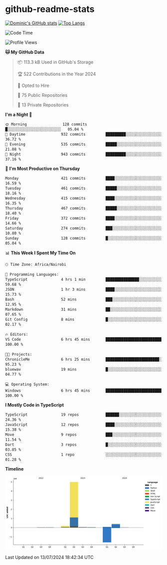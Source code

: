 # github-readme-stats
[![Dominic's GitHub stats](https://github-readme-stats.vercel.app/api?username=Domengo&show_icons=true)](https://github.com/anuraghazra/github-readme-stats)
[![Top Langs](https://github-readme-stats.vercel.app/api/top-langs/?username=Domengo&show_icons=true)](https://github.com/Domengo/github-readme-stats)

<!--START_SECTION:waka-->
![Code Time](http://img.shields.io/badge/Code%20Time-769%20hrs%204%20mins-blue)

![Profile Views](http://img.shields.io/badge/Profile%20Views-0-blue)

**🐱 My GitHub Data** 

> 📦 113.3 kB Used in GitHub's Storage 
 > 
> 🏆 522 Contributions in the Year 2024
 > 
> 💼 Opted to Hire
 > 
> 📜 75 Public Repositories 
 > 
> 🔑 13 Private Repositories 
 > 
**I'm a Night 🦉** 

```text
🌞 Morning                128 commits         █░░░░░░░░░░░░░░░░░░░░░░░░   05.04 % 
🌆 Daytime                932 commits         █████████░░░░░░░░░░░░░░░░   36.72 % 
🌃 Evening                535 commits         █████░░░░░░░░░░░░░░░░░░░░   21.08 % 
🌙 Night                  943 commits         █████████░░░░░░░░░░░░░░░░   37.16 % 
```
📅 **I'm Most Productive on Thursday** 

```text
Monday                   421 commits         ████░░░░░░░░░░░░░░░░░░░░░   16.59 % 
Tuesday                  461 commits         █████░░░░░░░░░░░░░░░░░░░░   18.16 % 
Wednesday                415 commits         ████░░░░░░░░░░░░░░░░░░░░░   16.35 % 
Thursday                 467 commits         █████░░░░░░░░░░░░░░░░░░░░   18.40 % 
Friday                   372 commits         ████░░░░░░░░░░░░░░░░░░░░░   14.66 % 
Saturday                 274 commits         ███░░░░░░░░░░░░░░░░░░░░░░   10.80 % 
Sunday                   128 commits         █░░░░░░░░░░░░░░░░░░░░░░░░   05.04 % 
```


📊 **This Week I Spent My Time On** 

```text
🕑︎ Time Zone: Africa/Nairobi

💬 Programming Languages: 
TypeScript               4 hrs 1 min         ███████████████░░░░░░░░░░   59.68 % 
JSON                     1 hr 3 mins         ████░░░░░░░░░░░░░░░░░░░░░   15.73 % 
Bash                     52 mins             ███░░░░░░░░░░░░░░░░░░░░░░   12.95 % 
Markdown                 31 mins             ██░░░░░░░░░░░░░░░░░░░░░░░   07.65 % 
Git Config               8 mins              █░░░░░░░░░░░░░░░░░░░░░░░░   02.17 % 

🔥 Editors: 
VS Code                  6 hrs 45 mins       █████████████████████████   100.00 % 

🐱‍💻 Projects: 
ChronicleMe              6 hrs 25 mins       ████████████████████████░   95.23 % 
bluewav                  19 mins             █░░░░░░░░░░░░░░░░░░░░░░░░   04.77 % 

💻 Operating System: 
Windows                  6 hrs 45 mins       █████████████████████████   100.00 % 
```

**I Mostly Code in TypeScript** 

```text
TypeScript               19 repos            ██████░░░░░░░░░░░░░░░░░░░   24.36 % 
JavaScript               12 repos            ████░░░░░░░░░░░░░░░░░░░░░   15.38 % 
Move                     9 repos             ███░░░░░░░░░░░░░░░░░░░░░░   11.54 % 
Dart                     3 repos             █░░░░░░░░░░░░░░░░░░░░░░░░   03.85 % 
CSS                      1 repo              ░░░░░░░░░░░░░░░░░░░░░░░░░   01.28 % 
```



**Timeline**

![Lines of Code chart](https://raw.githubusercontent.com/Domengo/Domengo/main/assets/bar_graph.png)


 Last Updated on 13/07/2024 18:42:34 UTC
<!--END_SECTION:waka-->


